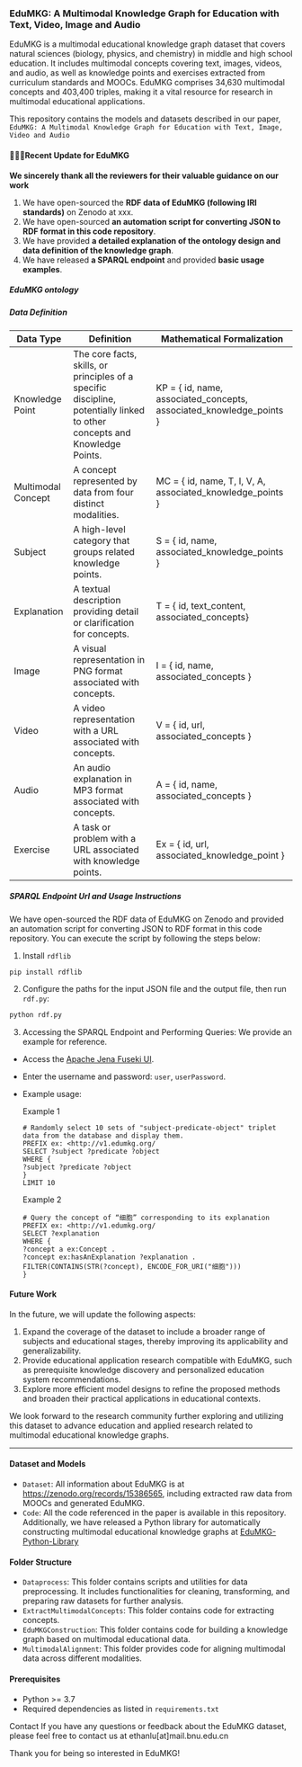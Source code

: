 ### EduMKG: A Multimodal Knowledge Graph for Education with Text, Video, Image and Audio
EduMKG is a multimodal educational knowledge graph dataset that covers natural sciences (biology, physics, and chemistry) in middle and high school education. It includes multimodal concepts covering text, images, videos, and audio, as well as knowledge points and exercises extracted from curriculum standards and MOOCs. EduMKG comprises 34,630 multimodal concepts and 403,400 triples, making it a vital resource for research in multimodal educational applications.

This repository contains the models and datasets described in our paper, `EduMKG: A Multimodal Knowledge Graph for Education with Text, Image, Video and Audio`

#### 🎯🎯🎯Recent Update for EduMKG 
**We sincerely thank all the reviewers for their valuable guidance on our work**
1. We have open-sourced the **RDF data of EduMKG (following IRI standards)** on Zenodo at xxx.
2. We have open-sourced **an automation script for converting JSON  to RDF format in this code repository**.
3. We have provided **a detailed explanation of the ontology design and data definition of the knowledge graph**.
4. We have released **a SPARQL endpoint** and provided **basic usage examples**.

##### EduMKG ontology

##### Data Definition
| Data Type            | Definition                                                                                 | Mathematical Formalization                                |
|----------------------|--------------------------------------------------------------------------------------------|----------------------------------------------------------|
| Knowledge Point      | The core facts, skills, or principles of a specific discipline, potentially linked to other concepts and Knowledge Points. | KP = \{ id, name, associated\_concepts, associated\_knowledge_points \}        |
| Multimodal Concept   | A concept represented by data from four distinct modalities.                              | MC = \{ id, name, T, I, V, A, associated\_knowledge\_points \}|
| Subject              | A high-level category that groups related knowledge points.                               | S = \{ id, name, associated\_knowledge\_points \}  |
| Explanation          | A textual description providing detail or clarification for concepts.                    |  T = \{ id, text\_content, associated\_concepts\}                         |
| Image                | A visual representation in PNG format associated with concepts.                         |  I = \{ id, name, associated\_concepts \}                            |
| Video                | A video representation with a URL associated with concepts.                        |  V = \{ id, url, associated\_concepts \}                                   |
| Audio                | An audio explanation in MP3 format associated with concepts.                            |  A = \{ id, name, associated\_concepts \}                           |
| Exercise             | A task or problem with a URL associated with knowledge points.        | Ex = \{ id, url, associated\_knowledge\_point \}    |
##### SPARQL Endpoint Url and Usage Instructions
We have open-sourced the RDF data of EduMKG on Zenodo and provided an automation script for converting JSON to RDF format in this code repository. You can execute the script by following the steps below:

1. Install `rdflib`  
```shell  
pip install rdflib  
```  

2. Configure the paths for the input JSON file and the output file, then run `rdf.py`:  
```python  
python rdf.py  
```
3. Accessing the SPARQL Endpoint and Performing Queries: We provide an example for reference.  
* Access the [Apache Jena Fuseki UI](http://103.36.221.18:46469/#/).  
* Enter the username and password: `user`, `userPassword`.  
* Example usage:
  
  Example 1
  ```sparql
  # Randomly select 10 sets of "subject-predicate-object" triplet data from the database and display them.
  PREFIX ex: <http://v1.edumkg.org/
  SELECT ?subject ?predicate ?object
  WHERE {
  ?subject ?predicate ?object
  }
  LIMIT 10
  ```
  Example 2
   ```sparql
   # Query the concept of “细胞” corresponding to its explanation
   PREFIX ex: <http://v1.edumkg.org/
   SELECT ?explanation
   WHERE {
   ?concept a ex:Concept .
   ?concept ex:hasAnExplanation ?explanation .
   FILTER(CONTAINS(STR(?concept), ENCODE_FOR_URI("细胞")))
   }
   ```
#### Future Work
In the future, we will update the following aspects:  
1. Expand the coverage of the dataset to include a broader range of subjects and educational stages, thereby improving its applicability and generalizability.  
2. Provide educational application research compatible with EduMKG, such as prerequisite knowledge discovery and personalized education system recommendations.  
3. Explore more efficient model designs to refine the proposed methods and broaden their practical applications in educational contexts.
   
We look forward to the research community further exploring and utilizing this dataset to advance education and applied research related to multimodal educational knowledge graphs.

---
#### Dataset and Models
* `Dataset`: All information about EduMKG is at https://zenodo.org/records/15386565, including extracted raw data from MOOCs and generated EduMKG.
* `Code`: All the code referenced in the paper is available in this repository. Additionally, we have released a Python library for automatically constructing multimodal educational knowledge graphs at [EduMKG-Python-Library](https://github.com/AI-BNU-TEAMKG/EduMKG-Python-Library)
#### Folder Structure
* `Dataprocess`: This folder contains scripts and utilities for data preprocessing. It includes functionalities for cleaning, transforming, and preparing raw datasets for further analysis.
* `ExtractMultimodalConcepts`: This folder contains code for extracting concepts.
* `EduMKGConstruction`: This folder contains code for building a knowledge graph based on multimodal educational data.
* `MultimodalAlignment`: This folder provides code for aligning multimodal data across different modalities.

#### Prerequisites
* Python >= 3.7
* Required dependencies as listed in `requirements.txt`

Contact
If you have any questions or feedback about the EduMKG dataset, please feel free to contact us at ethanlu[at]mail.bnu.edu.cn

Thank you for being so interested in EduMKG!
